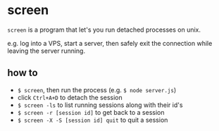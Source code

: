 # screen

`screen` is a program that let's you run detached processes on unix.

e.g. log into a VPS, start a server, then safely exit the connection while leaving the server running.

## how to

  - `$ screen`, then run the process (e.g. `$ node server.js`)
  - click `Ctrl+A+D` to detach the session
  - `$ screen -ls` to list running sessions along with their id's
  - `$ screen -r [session id]` to get back to a session
  - `$ screen -X -S [session id] quit` to quit a session
